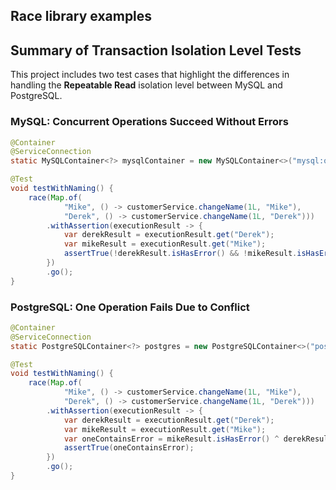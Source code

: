 ## Race library examples


## Summary of Transaction Isolation Level Tests

This project includes two test cases that highlight the differences in handling the **Repeatable Read** isolation level between MySQL and PostgreSQL.

### MySQL: Concurrent Operations Succeed Without Errors

```java
@Container
@ServiceConnection
static MySQLContainer<?> mysqlContainer = new MySQLContainer<>("mysql:oraclelinux8");

@Test
void testWithNaming() {
    race(Map.of(
            "Mike", () -> customerService.changeName(1L, "Mike"),
            "Derek", () -> customerService.changeName(1L, "Derek")))
        .withAssertion(executionResult -> {
            var derekResult = executionResult.get("Derek");
            var mikeResult = executionResult.get("Mike");
            assertTrue(!derekResult.isHasError() && !mikeResult.isHasError());
        })
        .go();
}
```

### PostgreSQL: One Operation Fails Due to Conflict

```java
@Container
@ServiceConnection
static PostgreSQLContainer<?> postgres = new PostgreSQLContainer<>("postgres:14");

@Test
void testWithNaming() {
    race(Map.of(
            "Mike", () -> customerService.changeName(1L, "Mike"),
            "Derek", () -> customerService.changeName(1L, "Derek")))
        .withAssertion(executionResult -> {
            var derekResult = executionResult.get("Derek");
            var mikeResult = executionResult.get("Mike");
            var oneContainsError = mikeResult.isHasError() ^ derekResult.isHasError();
            assertTrue(oneContainsError);
        })
        .go();
}
```